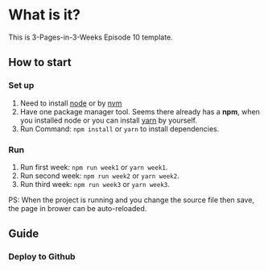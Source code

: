 # What is it?
This is 3-Pages-in-3-Weeks Episode 10 template. 

## How to start

### Set up
1. Need to install [node](https://nodejs.org/en/) or by [nvm](https://github.com/nvm-sh/nvm) 
2. Have one package manager tool. Seems there already has a **npm**, when you installed node or you can install [yarn](https://yarnpkg.com/en/) by yourself.
3. Run Command: `npm install` or `yarn` to install dependencies.

### Run
1. Run first week: `npm run week1` or `yarn week1`.
2. Run second week: `npm run week2` or `yarn week2`.
3. Run third week: `npm run week3` or `yarn week3`.

PS: When the project is running and you change the source file then save, the page in brower can be auto-reloaded.

## Guide
### Deploy to Github


